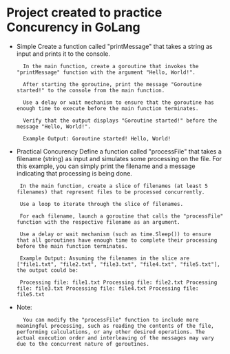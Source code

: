 # Project created to practice Concurency in GoLang

- Simple
        Create a function called "printMessage" that takes a string as input and prints it to the console.

        In the main function, create a goroutine that invokes the "printMessage" function with the argument "Hello, World!".

        After starting the goroutine, print the message "Goroutine started!" to the console from the main function.

        Use a delay or wait mechanism to ensure that the goroutine has enough time to execute before the main function terminates.

        Verify that the output displays "Goroutine started!" before the message "Hello, World!".

        Example Output: Goroutine started! Hello, World!

-  Practical Concurency
        Define a function called "processFile" that takes a filename (string) as input and simulates some processing on the file. For this example, you can simply print the filename and a message indicating that processing is being done.

        In the main function, create a slice of filenames (at least 5 filenames) that represent files to be processed concurrently.

        Use a loop to iterate through the slice of filenames.

        For each filename, launch a goroutine that calls the "processFile" function with the respective filename as an argument.

        Use a delay or wait mechanism (such as time.Sleep()) to ensure that all goroutines have enough time to complete their processing before the main function terminates.

        Example Output: Assuming the filenames in the slice are ["file1.txt", "file2.txt", "file3.txt", "file4.txt", "file5.txt"], the output could be:

        Processing file: file1.txt Processing file: file2.txt Processing file: file3.txt Processing file: file4.txt Processing file: file5.txt

- Note:

        You can modify the "processFile" function to include more meaningful processing, such as reading the contents of the file, performing calculations, or any other desired operations. The actual execution order and interleaving of the messages may vary due to the concurrent nature of goroutines.